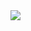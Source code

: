 <img src="https://capsule-render.vercel.app/api?type=waving&color=7fffd4&height=300&section=header&text=1hcoj&fontSize=90&fontColor=FFFFFF" />

<!--
**1hcoj/1hcoj** is a ✨ _special_ ✨ repository because its `README.md` (this file) appears on your GitHub profile.

Here are some ideas to get you started:

- 🔭 I’m currently working on ...
- 🌱 I’m currently learning ...
- 👯 I’m looking to collaborate on ...
- 🤔 I’m looking for help with ...
- 💬 Ask me about ...
- 📫 How to reach me: ...
- 😄 Pronouns: ...
- ⚡ Fun fact: ...
-->


